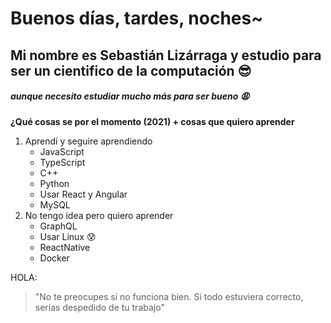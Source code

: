 # Buenos días, tardes, noches~
## Mi nombre es Sebastián Lizárraga y estudio para ser un cientifico de la computación :sunglasses:
##### aunque necesito estudiar mucho más para ser bueno :weary:

**¿Qué cosas se por el momento (2021) + cosas que quiero aprender**
1. Aprendí y seguire aprendiendo
    - JavaScript 
    - TypeScript
    - C++
    - Python
    - Usar React y Angular
    - MySQL
2. No tengo idea pero quiero aprender
    - GraphQL
    - Usar Linux :cold_sweat:
    - ReactNative
    - Docker

HOLA:
>"No te preocupes si no funciona bien. Si todo estuviera correcto, serías despedido de tu trabajo"
